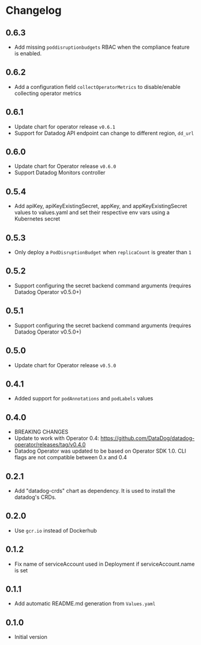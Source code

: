 # Changelog

## 0.6.3

* Add missing `poddisruptionbudgets` RBAC when the compliance feature is enabled.

## 0.6.2

* Add a configuration field `collectOperatorMetrics` to disable/enable collecting operator metrics

## 0.6.1

* Update chart for operator release `v0.6.1`
* Support for Datadog API endpoint can change to different region, `dd_url`

## 0.6.0

* Update chart for Operator release `v0.6.0`
* Support Datadog Monitors controller

## 0.5.4

* Add apiKey, apiKeyExistingSecret, appKey, and appKeyExistingSecret values to values.yaml and set their respective env vars using a Kubernetes secret

## 0.5.3

* Only deploy a `PodDisruptionBudget` when `replicaCount` is greater than `1`

## 0.5.2

* Support configuring the secret backend command arguments (requires Datadog Operator v0.5.0+)

## 0.5.1

* Support configuring the secret backend command arguments (requires Datadog Operator v0.5.0+)

## 0.5.0

* Update chart for Operator release `v0.5.0`

## 0.4.1

* Added support for `podAnnotations` and `podLabels` values

## 0.4.0

* BREAKING CHANGES
* Update to work with Operator 0.4: https://github.com/DataDog/datadog-operator/releases/tag/v0.4.0
* Datadog Operator was updated to be based on Operator SDK 1.0. CLI flags are not compatible between 0.x and 0.4

## 0.2.1

* Add "datadog-crds" chart as dependency. It is used to install the datadog's CRDs.

## 0.2.0

* Use `gcr.io` instead of Dockerhub

## 0.1.2

* Fix name of serviceAccount used in Deployment if serviceAccount.name is set

## 0.1.1

* Add automatic README.md generation from `Values.yaml`

## 0.1.0

* Initial version

